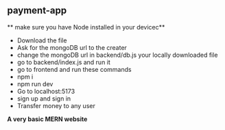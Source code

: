 ## payment-app
** make sure you have Node installed in your devicec**
- Download the file
- Ask for the mongoDB url to the creater
- change the mongoDB url in backend/db.js your locally downloaded file
- go to backend/index.js and run it
- go to frontend and run these commands
- npm i
- npm run dev
- Go to localhost:5173
- sign up and sign in
- Transfer money to any user

 **A very basic MERN website**
